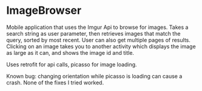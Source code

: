 # ImageBrowser
Mobile application that uses the Imgur Api to browse for images. Takes a search string as user parameter,
then retrieves images that match the query, sorted by most recent. User can also get multiple pages of results.
Clicking on an image takes you to another activity which displays the image as large as it can, 
and shows the image id and title.

Uses retrofit for api calls, picasso for image loading.

Known bug: changing orientation while picasso is loading can cause a crash. None of the fixes I tried worked.
